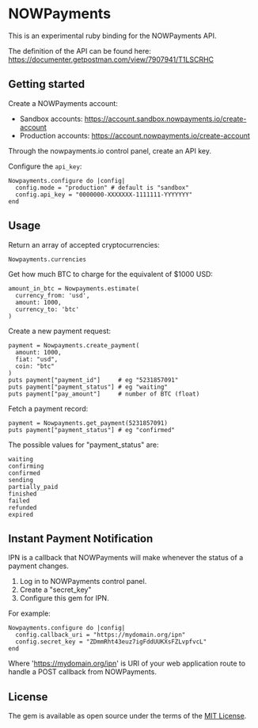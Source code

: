 # NOWPayments

This is an experimental ruby binding for the NOWPayments API.

The definition of the API can be found here:
https://documenter.getpostman.com/view/7907941/T1LSCRHC

## Getting started

Create a NOWPayments account:

* Sandbox accounts: https://account.sandbox.nowpayments.io/create-account
* Production accounts: https://account.nowpayments.io/create-account

Through the nowpayments.io control panel, create an API key.

Configure the `api_key`:

    Nowpayments.configure do |config|
      config.mode = "production" # default is "sandbox"
      config.api_key = "0000000-XXXXXXX-1111111-YYYYYYY"
    end

## Usage

Return an array of accepted cryptocurrencies:

    Nowpayments.currencies

Get how much BTC to charge for the equivalent of $1000 USD:

    amount_in_btc = Nowpayments.estimate(
      currency_from: 'usd',
      amount: 1000,
      currency_to: 'btc'
    )

Create a new payment request:

    payment = Nowpayments.create_payment(
      amount: 1000,
      fiat: "usd",
      coin: "btc"
    )
    puts payment["payment_id"]     # eg "5231857091"
    puts payment["payment_status"] # eg "waiting"
    puts payment["pay_amount"]     # number of BTC (float)

Fetch a payment record:

    payment = Nowpayments.get_payment(5231857091)
    puts payment["payment_status"] # eg "confirmed"

The possible values for "payment_status" are:

    waiting
    confirming
    confirmed
    sending
    partially_paid
    finished
    failed
    refunded
    expired

## Instant Payment Notification

IPN is a callback that NOWPayments will make whenever the status
of a payment changes.

1. Log in to NOWPayments control panel.
2. Create a "secret_key"
3. Configure this gem for IPN.

For example:

    Nowpayments.configure do |config|
      config.callback_uri = "https://mydomain.org/ipn"
      config.secret_key = "ZDmmRht43euz7igFddUUKXsFZLvpfvcL"
    end

Where 'https://mydomain.org/ipn' is URI of your web application route to handle a POST callback from NOWPayments.

## License

The gem is available as open source under the terms of the [MIT License](https://opensource.org/licenses/MIT).
